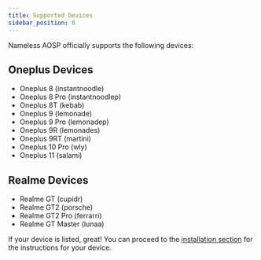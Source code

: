 ```yaml
---
title: Supported Devices
sidebar_position: 0
---
```


Nameless AOSP officially supports the following devices:

## Oneplus Devices
- Oneplus 8 (instantnoodle)
- Oneplus 8 Pro (instantnoodlep)
- Oneplus 8T (kebab)
- Oneplus 9 (lemonade)
- Oneplus 9 Pro (lemonadep)
- Oneplus 9R (lemonades)
- Oneplus 9RT (martini)
- Oneplus 10 Pro (wly)
- Oneplus 11 (salami)

## Realme Devices
- Realme GT (cupidr)
- Realme GT2 (porsche)
- Realme GT2 Pro (ferrarri)
- Realme GT Master (lunaa)

If your device is listed, great! You can proceed to the [installation section](/category/install) for the instructions for your device.